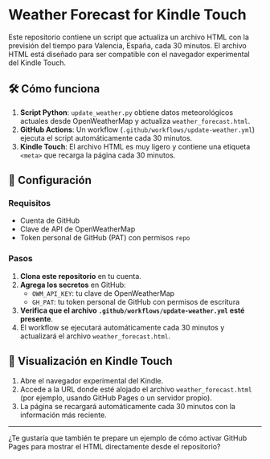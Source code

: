 # Weather Forecast for Kindle Touch

Este repositorio contiene un script que actualiza un archivo HTML con la previsión del tiempo para Valencia, España, cada 30 minutos. El archivo HTML está diseñado para ser compatible con el navegador experimental del Kindle Touch.

## 🛠 Cómo funciona

1. **Script Python**: `update_weather.py` obtiene datos meteorológicos actuales desde OpenWeatherMap y actualiza `weather_forecast.html`.
2. **GitHub Actions**: Un workflow (`.github/workflows/update-weather.yml`) ejecuta el script automáticamente cada 30 minutos.
3. **Kindle Touch**: El archivo HTML es muy ligero y contiene una etiqueta `<meta>` que recarga la página cada 30 minutos.

## 🚀 Configuración

### Requisitos

- Cuenta de GitHub
- Clave de API de OpenWeatherMap
- Token personal de GitHub (PAT) con permisos `repo`

### Pasos

1. **Clona este repositorio** en tu cuenta.
2. **Agrega los secretos** en GitHub:
   - `OWM_API_KEY`: tu clave de OpenWeatherMap
   - `GH_PAT`: tu token personal de GitHub con permisos de escritura
3. **Verifica que el archivo `.github/workflows/update-weather.yml` esté presente**.
4. El workflow se ejecutará automáticamente cada 30 minutos y actualizará el archivo `weather_forecast.html`.

## 📱 Visualización en Kindle Touch

1. Abre el navegador experimental del Kindle.
2. Accede a la URL donde esté alojado el archivo `weather_forecast.html` (por ejemplo, usando GitHub Pages o un servidor propio).
3. La página se recargará automáticamente cada 30 minutos con la información más reciente.

---

¿Te gustaría que también te prepare un ejemplo de cómo activar GitHub Pages para mostrar el HTML directamente desde el repositorio?
